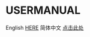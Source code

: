 # USERMANUAL
English  [HERE](https://docs.google.com/document/d/1EUf92K2dVH9UgoT-dyulchsxXo7saZlq/edit?usp=sharing&ouid=103058621257386854298&rtpof=true&sd=true)
简体中文 [点击此处](https://docs.google.com/document/d/1i6DuWz3okilK8k1NlWyFHLmpbV02zVqH/edit?usp=sharing&ouid=103058621257386854298&rtpof=true&sd=true)

